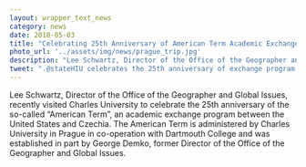 ```yaml
---
layout: wrapper_text_news
category: news
date: 2018-05-03
title: "Celebrating 25th Anniversary of American Term Academic Exchange Program"
photo_url: '../assets/img/news/prague_trip.jpg'
description: "Lee Schwartz, Director of the Office of the Geographer and Global Issues, recently visited Charles University to celebrate the 25th anniversary of an academic exchange program between the United States and Czechia."
tweet: ".@stateHIU celebrates the 25th anniversary of exchange program between the United States and Czechia"
---
```


Lee Schwartz, Director of the Office of the Geographer and Global Issues, recently visited Charles University to celebrate the 25th anniversary of the so-called “American Term”, an academic exchange program between the United States and Czechia. The American Term is administered by Charles University in Prague in co-operation with Dartmouth College and was established in part by George Demko, former Director of the Office of the Geographer and Global Issues.


